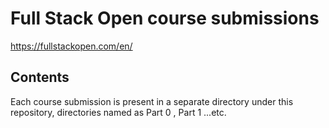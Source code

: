 # Full Stack Open course submissions
https://fullstackopen.com/en/

## Contents
Each course submission is present in a separate directory under this repository, directories named as Part 0 , Part 1 ...etc.
